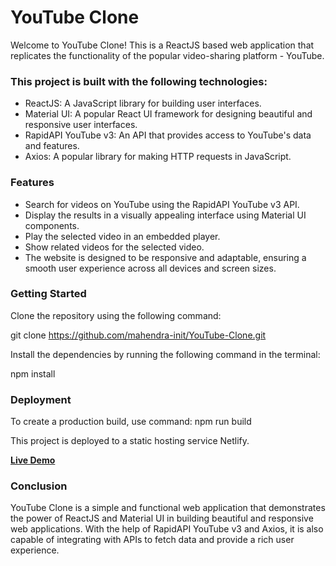 # **YouTube Clone**
Welcome to YouTube Clone! This is a ReactJS based web application that replicates the functionality of the popular video-sharing platform - YouTube. 

### **This project is built with the following technologies:**
- ReactJS: A JavaScript library for building user interfaces.
- Material UI: A popular React UI framework for designing beautiful and responsive user interfaces.
- RapidAPI YouTube v3: An API that provides access to YouTube's data and features.
- Axios: A popular library for making HTTP requests in JavaScript.

### **Features**
- Search for videos on YouTube using the RapidAPI YouTube v3 API.
- Display the results in a visually appealing interface using Material UI components.
- Play the selected video in an embedded player.
- Show related videos for the selected video.
- The website is designed to be responsive and adaptable, ensuring a smooth user experience across all devices and screen sizes.

### **Getting Started**

Clone the repository using the following command:

git clone https://github.com/mahendra-init/YouTube-Clone.git

Install the dependencies by running the following command in the terminal:

npm install

### **Deployment**
To create a production build, use command:
npm run build

This project is deployed to a static hosting service Netlify.

**[Live Demo](https://my-media-page.netlify.app/)**

### **Conclusion**
YouTube Clone is a simple and functional web application that demonstrates the power of ReactJS and Material UI in building beautiful and responsive web applications. With the help of RapidAPI YouTube v3 and Axios, it is also capable of integrating with APIs to fetch data and provide a rich user experience.